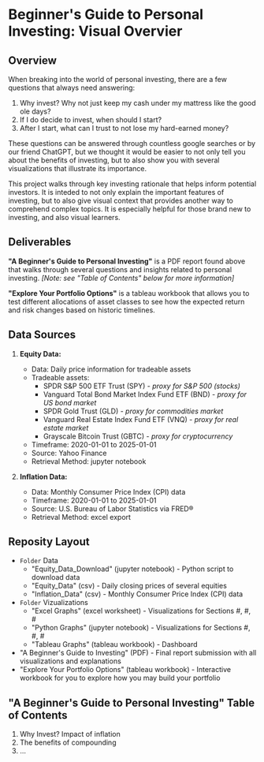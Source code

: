 # Beginner's Guide to Personal Investing: Visual Overvier

## Overview
When breaking into the world of personal investing, there are a few questions that always need answering:
1. Why invest? Why not just keep my cash under my mattress like the good ole days?
2. If I do decide to invest, when should I start?
3. After I start, what can I trust to not lose my hard-earned money?

These questions can be answered through countless google searches or by our friend ChatGPT, but we thought it would be easier to not only tell you about the benefits of investing, but to also show you with several visualizations that illustrate its importance.

This project walks through key investing rationale that helps inform potential investors. It is inteded to not only explain the important features of investing, but to also give visual context that provides another way to comprehend complex topics. It is especially helpful for those brand new to investing, and also visual learners.

## Deliverables
**"A Beginner's Guide to Personal Investing"** is a PDF report found above that walks through several questions and insights related to personal investing. *[Note: see "Table of Contents" below for more information]* 

**"Explore Your Portfolio Options"** is a tableau workbook that allows you to test different allocations of asset classes to see how the expected return and risk changes based on historic timelines. 

## Data Sources
1. **Equity Data:**
   * Data: Daily price information for tradeable assets
   * Tradeable assets:
      * SPDR S&P 500 ETF Trust (SPY) - *proxy for S&P 500 (stocks)*
      * Vanguard Total Bond Market Index Fund ETF (BND) - *proxy for US bond market*
      * SPDR Gold Trust (GLD) - *proxy for commodities market*
      * Vanguard Real Estate Index Fund ETF (VNQ) - *proxy for real estate market*
      * Grayscale Bitcoin Trust (GBTC) - *proxy for cryptocurrency*
   * Timeframe: 2020-01-01 to 2025-01-01
   * Source: Yahoo Finance
   * Retrieval Method: jupyter notebook

2. **Inflation Data:**
   * Data: Monthly Consumer Price Index (CPI) data
   * Timeframe: 2020-01-01 to 2025-01-01
   * Source: U.S. Bureau of Labor Statistics via FRED®
   * Retrieval Method: excel export 

## Reposity Layout
* `Folder` Data
  * "Equity_Data_Download" (jupyter notebook) - Python script to download data
  * "Equity_Data" (csv) - Daily closing prices of several equities
  * "Inflation_Data" (csv) - Monthly Consumer Price Index (CPI) data
* `Folder` Vizualizations
  * "Excel Graphs" (excel worksheet) - Visualizations for Sections #, #, #
  * "Python Graphs" (jupyter notebook) - Visualizations for Sections #, #, #
  * "Tableau Graphs" (tableau workbook) - Dashboard
* "A Beginner's Guide to Investing" (PDF) - Final report submission with all visualizations and explanations
* "Explore Your Portfolio Options" (tableau workbook) - Interactive workbook for you to explore how you may build your portfolio

## "A Beginner's Guide to Personal Investing" Table of Contents
1. Why Invest? Impact of inflation
2. The benefits of compounding
3. ...

